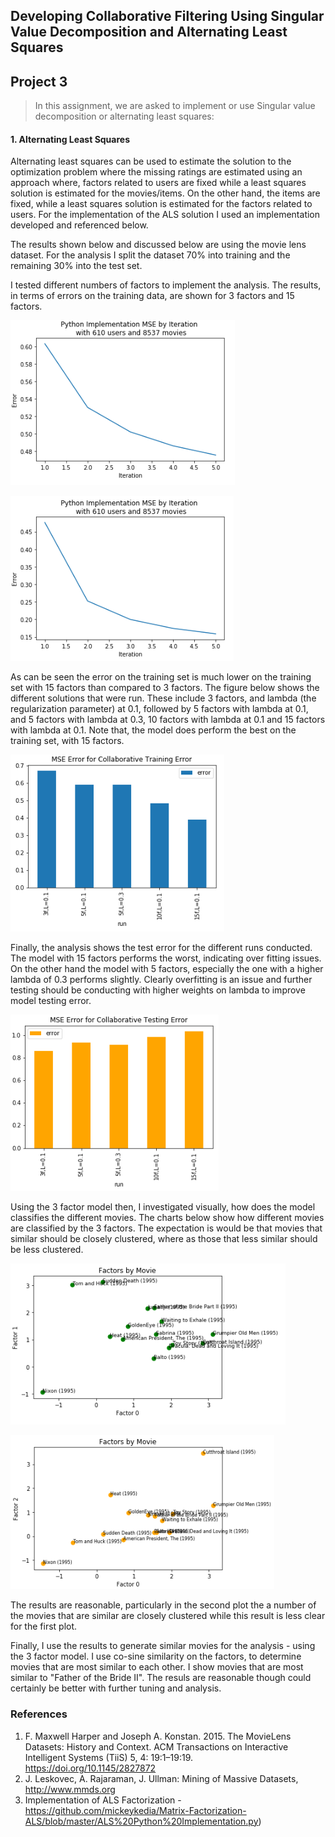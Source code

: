 ## Developing Collaborative Filtering Using Singular Value Decomposition and Alternating Least Squares


## Project 3
> In this assignment, we are asked to implement or use Singular value decomposition or alternating least squares:

#### 1. Alternating Least Squares 

Alternating least squares can be used to estimate the solution to the optimization problem where the missing ratings are 
estimated using an approach where, factors related to users are fixed while a least squares solution is estimated for the movies/items. 
On the other hand, the items are fixed, while a least squares solution is estimated for the factors related to users. For the implementation
of the ALS solution I used an implementation developed and referenced below.  

The results shown below and discussed below are using the movie lens dataset. For the analysis I split the dataset 70% into
training and the remaining 30% into the test set. 

I tested different numbers of factors to implement the analysis. The results, in terms of errors on the training data,
are shown for 3 factors and 15 factors. 

![](images/ALS_3factors.png)

![](images/ALS_15factors.png)

As can be seen the error on the training set is much lower on the training set with 15 factors than compared to 3 factors. 
The figure below shows the different solutions that were run. These include 3 factors, and lambda (the regularization parameter)
at 0.1, followed by 5 factors with lambda at 0.1, and 5 factors with lambda at 0.3, 10 factors with lambda at 0.1 and 15 factors with lambda at 0.1.
Note that, the model does perform the best on the training set, with 15 factors. 

![](images/train_rmse.png)

Finally, the analysis shows the test error for the different runs conducted. The model with 15 factors performs the worst, indicating over fitting issues. On the other
hand the model with 5 factors, especially the one with a higher lambda of 0.3 performs slightly. Clearly overfitting is an issue and further testing should be conducting with 
higher weights on lambda to improve model testing error. 

![](images/test_rmse.png)

Using the 3 factor model then, I investigated visually, how does the model classifies the different movies. The charts below 
show how different movies are classified by the 3 factors. The expectation is would be that movies that similar should be 
closely clustered, where as those that less similar should be less clustered.  

![](images/factorplot1.png)


![](images/factorplot2.png)


The results are reasonable, particularly in the second plot the a number of the movies that are similar are closely clustered
while this result is less clear for the first plot. 

Finally, I use the results to generate similar movies for the analysis - using the 3 factor model. I use co-sine similarity on the factors,
to determine movies that are most similar to each other. I show movies that are most similar to "Father of the Bride II". The resuls are reasonable
though could certainly be better with further tuning and analysis. 
 

### References
1. F. Maxwell Harper and Joseph A. Konstan. 2015. The MovieLens Datasets: History and Context. ACM Transactions on Interactive Intelligent Systems (TiiS) 5, 4: 19:1–19:19. 
https://doi.org/10.1145/2827872
2. J. Leskovec, A. Rajaraman, J. Ullman: Mining of Massive Datasets, http://www.mmds.org
3. Implementation of ALS Factorization - https://github.com/mickeykedia/Matrix-Factorization-ALS/blob/master/ALS%20Python%20Implementation.py)



